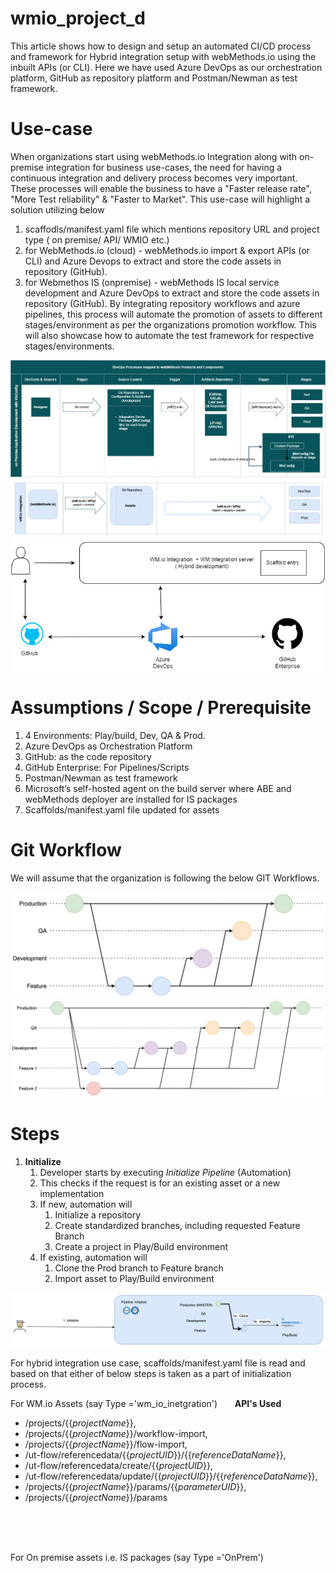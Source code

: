 # wmio_project_d
 This article shows how to design and setup an automated CI/CD process and framework for Hybrid integration setup with 
 webMethods.io using the inbuilt APIs (or CLI). Here we have used Azure DevOps as our orchestration platform, 
 GitHub as repository platform and Postman/Newman as test framework. 

# Use-case
When organizations start using webMethods.io Integration along with on-premise integration for business use-cases, the need for having a continuous integration and delivery process becomes very important. These processes will enable the business to have a "Faster release rate", "More Test reliability" & "Faster to Market".
This use-case will highlight a solution utilizing below 
1) scaffodls/manifest.yaml file which mentions repository URL and project type ( on premise/ API/ WMIO etc.)
2) for WebMethods.io (cloud) - webMethods.io import & export APIs (or CLI) and Azure Devops to extract and store the code assets in repository (GitHub).
3) for Webmethos IS (onpremise) - webMethods IS local service development and Azure DevOps to extract and store the code assets in repository (GitHub).
By integrating repository workflows and azure pipelines, this process will automate the promotion of assets to different stages/environment as per the organizations promotion workflow. This will also showcase how to automate the test framework for respective stages/environments.

![](./images/markdown/OnPrem_App_WxConfig.png)  ![](./images/markdown/wm.io.png) ![](./images/markdown/hybrid_devops_overview.png)

# Assumptions / Scope / Prerequisite
1. 4 Environments: Play/build, Dev, QA & Prod. 
2. Azure DevOps as Orchestration Platform
3. GitHub: as the code repository
4. GitHub Enterprise: For Pipelines/Scripts
5. Postman/Newman as test framework
6. Microsoft’s self-hosted agent on the build server where ABE and webMethods deployer are installed for IS packages
7. Scaffolds/manifest.yaml file updated for assets


# Git Workflow
We will assume that the organization is following the below GIT Workflows.

![](./images/markdown/SingleFeature.png)    ![](./images/markdown/MultiFeature.png)

# Steps
1. **Initialize**
   1. Developer starts by executing *Initialize Pipeline* (Automation)
   2. This checks if the request is for an existing asset or a new implementation
   3. If new, automation will 
      1. Initialize a repository
      2. Create standardized branches, including requested Feature Branch
      3. Create a project in Play/Build environment
   4. If existing, automation will
      1. Clone the Prod branch to Feature branch
      2. Import asset to Play/Build environment

![](./images/markdown/Initialize.png)

For hybrid integration use case, scaffolds/manifest.yaml file is read and based on that either of below steps is taken as a part of initialization process.

For WM.io Assets (say Type ='wm_io_inetgration')
   &nbsp;&nbsp;&nbsp;&nbsp;&nbsp;&nbsp;**API's Used** 
   *  /projects/{{*projectName*}}, 
   *  /projects/{{*projectName*}}/workflow-import, 
   *  /projects/{{*projectName*}}/flow-import, 
   *  /ut-flow/referencedata/{{*projectUID*}}/{{*referenceDataName*}}, 
   *  /ut-flow/referencedata/create/{{*projectUID*}}, 
   *  /ut-flow/referencedata/update/{{*projectUID*}}/{{*referenceDataName*}}, 
   *  /projects/{{*projectName*}}/params/{{*parameterUID*}}, 
   *  /projects/{{*projectName*}}/params
<br> 
<br> 
<br> 

For On premise assets i.e. IS packages (say Type ='OnPrem')
